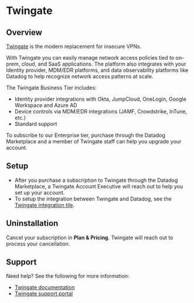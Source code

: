 # Twingate

## Overview
[Twingate](https://twingate.com) is the modern replacement for insecure VPNs.

With Twingate you can easily manage network access policies tied to on-prem, cloud, and SaaS applications. The platform also integrates with your Identity provider, MDM/EDR platforms, and data observability platforms like Datadog to help recognize network access patterns at scale. 

The Twingate Business Tier includes:

- Identity provider integrations with Okta, JumpCloud, OneLogin, Google Workspace and Azure AD
- Device controls via MDM/EDR integrations (JAMF, Crowdstrike, InTune, etc.)
- Standard support

To subscribe to our Enterprise tier, purchase through the Datadog Marketplace and a member of Twingate staff can help you upgrade your account.

## Setup
- After you purchase a subscription to Twingate through the Datadog Marketplace, a Twingate Account Executive will reach out to help you set up your account. 
- To setup the integration between Twingate and Datadog, see the [Twingate integration tile](/integrations/twingate).

## Uninstallation
Cancel your subscription in **Plan & Pricing**. Twingate will  reach out to process your cancellation.

## Support
Need help? See the following for more information:
* [Twingate documentation](https://www.twingate.com/docs/)
* [Twingate support portal](https://help.twingate.com/)
